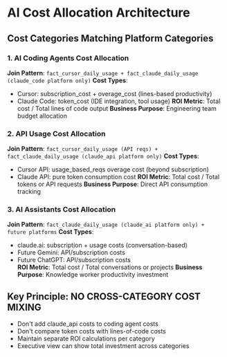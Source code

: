 # AI Cost Allocation Architecture

## Cost Categories Matching Platform Categories

### 1. AI Coding Agents Cost Allocation
**Join Pattern**: `fact_cursor_daily_usage + fact_claude_daily_usage (claude_code platform only)`
**Cost Types**:
- Cursor: subscription_cost + overage_cost (lines-based productivity)
- Claude Code: token_cost (IDE integration, tool usage)
**ROI Metric**: Total cost / Total lines of code output
**Business Purpose**: Engineering team budget allocation

### 2. API Usage Cost Allocation  
**Join Pattern**: `fact_cursor_daily_usage (API reqs) + fact_claude_daily_usage (claude_api platform only)`
**Cost Types**:
- Cursor API: usage_based_reqs overage cost (beyond subscription)
- Claude API: pure token consumption cost
**ROI Metric**: Total cost / Total tokens or API requests
**Business Purpose**: Direct API consumption tracking

### 3. AI Assistants Cost Allocation
**Join Pattern**: `fact_claude_daily_usage (claude_ai platform only) + future platforms`
**Cost Types**:
- claude.ai: subscription + usage costs (conversation-based)
- Future Gemini: API/subscription costs
- Future ChatGPT: API/subscription costs  
**ROI Metric**: Total cost / Total conversations or projects
**Business Purpose**: Knowledge worker productivity investment

## Key Principle: NO CROSS-CATEGORY COST MIXING
- Don't add claude_api costs to coding agent costs
- Don't compare token costs with lines-of-code costs
- Maintain separate ROI calculations per category
- Executive view can show total investment across categories
